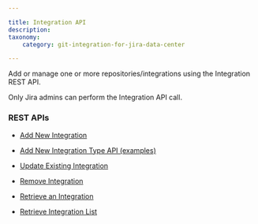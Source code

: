 ```yaml
---

title: Integration API
description:
taxonomy:
    category: git-integration-for-jira-data-center

---
```

Add or manage one or more repositories/integrations using the Integration REST API.

Only Jira admins can perform the Integration API call.

### REST APIs

*   [Add New Integration](/git-integration-for-jira-data-center/add-new-integration-gij-self-managed/)

*   [Add New Integration Type API (examples)](/git-integration-for-jira-data-center/add-new-integration-type-api-examples-gij-self-managed/)

*   [Update Existing Integration](/git-integration-for-jira-data-center/update-existing-integration-gij-self-managed/)

*   [Remove Integration](/git-integration-for-jira-data-center/remove-integration-gij-self-managed/)

*   [Retrieve an Integration](/git-integration-for-jira-data-center/retrieve-an-integration-gij-self-managed/)

*   [Retrieve Integration List](/git-integration-for-jira-data-center/retrieve-integration-list-gij-self-managed/)

